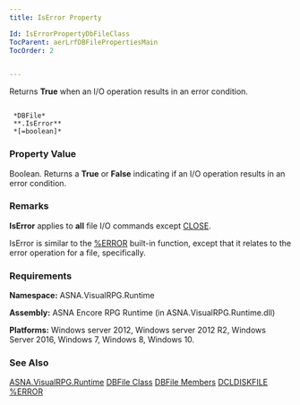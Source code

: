 ```yaml
---
title: IsError Property

Id: IsErrorPropertyDbFileClass
TocParent: aerLrfDBFilePropertiesMain
TocOrder: 2


---
```


Returns **True** when an I/O operation results in an error condition. 

```

 *DBFile* 
 **.IsError** 
 *[=boolean]*  
```

### Property Value
Boolean. Returns a **True** or **False** indicating if an I/O operation results in an error condition. 

### Remarks
**IsError** applies to **all** file I/O commands except [CLOSE](CLOSE.html). 

IsError is similar to the [%ERROR](ERROR_Function.html) built-in function, except that it relates to the error operation for a file, specifically. 

### Requirements
**Namespace:** ASNA.VisualRPG.Runtime 

**Assembly:** ASNA Encore RPG Runtime (in ASNA.VisualRPG.Runtime.dll) 

**Platforms:** Windows server 2012, Windows server 2012 R2, Windows Server 2016, Windows 7, Windows 8, Windows 10. 

### See Also
[ASNA.VisualRPG.Runtime](aerLrfRuntimeNamespace.html)
[DBFile Class](aerLrfDBFileClass.html)
[DBFile Members](aerLrfDBFileMembers.html)
[DCLDISKFILE](DCLDISKFILE.html)
[%ERROR](ERROR_Function.html) 
